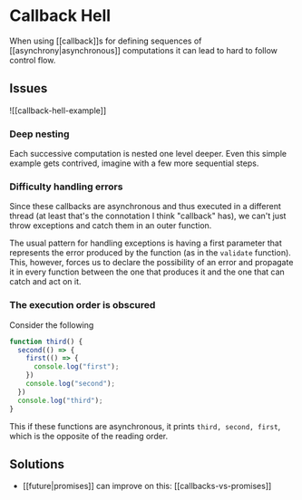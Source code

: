 # Callback Hell
When using [[callback]]s for defining sequences of [[asynchrony|asynchronous]] computations it can lead to hard to follow control flow.

## Issues
![[callback-hell-example]]

### Deep nesting
Each successive computation is nested one level deeper. Even this simple example gets contrived, imagine with a few more sequential steps.

### Difficulty handling errors
Since these callbacks are asynchronous and thus executed in a different thread (at least that's the connotation I think "callback" has), we can't just throw exceptions and catch them in an outer function.

The usual pattern for handling exceptions is having a first parameter that represents the error produced by the function (as in the `validate` function). This, however, forces us to declare the possibility of an error and propagate it in every function between the one that produces it and the one that can catch and act on it.

### The execution order is obscured
Consider the following

```js
function third() {
  second(() => {
    first(() => {
      console.log("first");
    })
    console.log("second");
  })
  console.log("third");
}
```
This if these functions are asynchronous, it prints `third, second, first`, which is the opposite of the reading order.

## Solutions
* [[future|promises]] can improve on this: [[callbacks-vs-promises]]
